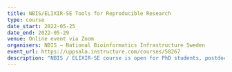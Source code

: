 ```yaml
---
title: NBIS/ELIXIR-SE Tools for Reproducible Research
type: course
date_start: 2022-05-25
date_end: 2022-05-29
venue: Online event via Zoom
organisers: NBIS – National Bioinformatics Infrastructure Sweden
event_url: https://uppsala.instructure.com/courses/58267
description: "NBIS / ELIXIR-SE course is open for PhD students, postdocs, group leaders and core facility staff interested in making their computational analysis more reproducible. International applications are welcome, but we will give approximately half of the participant slots to applicants from Swedish universities at minimum, due to the national role NBIS plays in Sweden."
---
```

